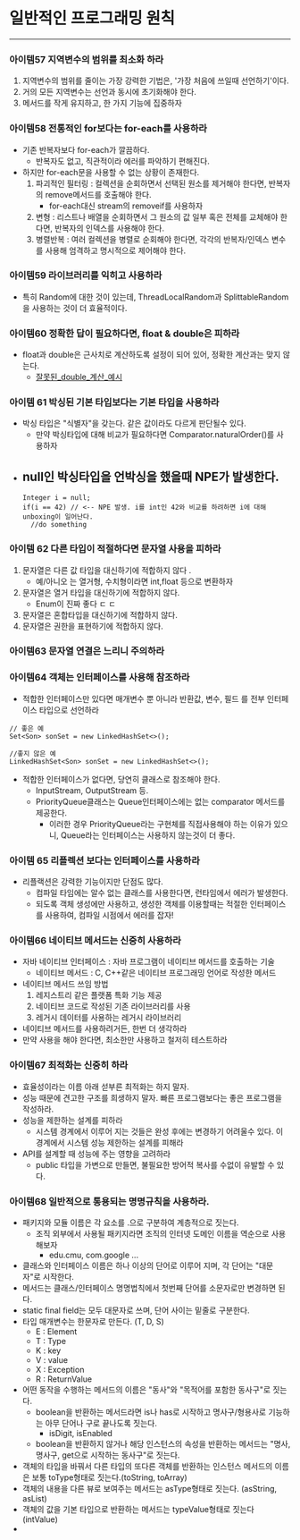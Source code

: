 # 일반적인 프로그래밍 원칙 

---
### 아이템57 지역변수의 범위를  최소화 하라 
1. 지역변수의 범위를 줄이는 가장 강력한 기법은, '가장 처음에 쓰일때 선언하기'이다.
2. 거의 모든 지역변수는 선언과 동시에 초기화해야 한다. 
3. 메서드를 작게 유지하고, 한 가지 기능에 집중하자 

### 아이템58 전통적인 for보다는 for-each를 사용하라 
- 기존 반복자보다 for-each가 깔끔하다.
  - 반복자도 없고, 직관적이라 에러를 파악하기 편해진다. 
- 하지만 for-each문을 사용할 수 없는 상황이 존재한다. 
  1. 파괴적인 필터링 : 컬렉션을 순회하면서 선택된 원소를 제거해야 한다면, 반복자의 remove메서드를 호출해야 한다. 
     - for-each대신 stream의 removeif를 사용하자 
  2. 변형 : 리스트나 배열을 순회하면서 그 원소의 값 일부 혹은 전체를 교체해야 한다면, 반복자의 인덱스를 사용해야 한다. 
  3. 병렬반복 : 여러 컬렉션을 병렬로 순회해야 한다면, 각각의 반복자/인덱스 변수를 사용해 엄격하고 명시적으로 제어해야 한다. 

### 아이템59 라이브러리를 익히고 사용하라
- 특히 Random에 대한 것이 있는데, ThreadLocalRandom과 SplittableRandom을 사용하는 것이 더 효율적이다. 

### 아이템60 정확한 답이 필요하다면, float & double은 피하라 
- float과 double은 근사치로 계산하도록 설정이 되어 있어, 정확한 계산과는 맞지 않는다. 
  - [잘못된_double_계산_예시](https://github.com/jhsong2580/Reading/blob/master/effectivejava/src/test/java/ch09/Example.java)


### 아이템 61 박싱된 기본 타입보다는 기본 타입을 사용하라 
- 박싱 타입은 "식별자"을 갖는다. 같은 값이라도 다르게 판단될수 있다.
  - 만약 박싱타입에 대해 비교가 필요하다면 Comparator.naturalOrder()를 사용하자 
- null인 박싱타입을 언박싱을 했을때 NPE가 발생한다. 
  - 
  ```
  Integer i = null;
  if(i == 42) // <-- NPE 발생. i를 int인 42와 비교를 하려하면 i에 대해 unboxing이 일어난다. 
    //do something
  ```
  

### 아이템 62 다른 타입이 적절하다면 문자열 사용을 피하라
1. 문자열은 다른 값 타입을 대신하기에 적합하지 않다 .
   - 예/아니오 는 열거형, 수치형이라면 int,float 등으로 변환하자 
2. 문자열은 열거 타입을 대신하기에 적합하지 않다. 
   - Enum이 진짜 좋다 ㄷ ㄷ 
3. 문자열은 혼합타입을 대신하기에 적합하지 않다. 
4. 문자열은 권한을 표현하기에 적합하지 않다. 

### 아이템63 문자열 연결은 느리니 주의하라 

### 아이템64 객체는 인터페이스를 사용해 참조하라 
- 적합한 인터페이스만 있다면 매개변수 뿐 아니라 반환값, 변수, 필드 를 전부 인터페이스 타입으로 선언하라 
```
// 좋은 예
Set<Son> sonSet = new LinkedHashSet<>();

//좋지 않은 예
LinkedHashSet<Son> sonSet = new LinkedHashSet<>();
```
- 적합한 인터페이스가 없다면, 당연히 클래스로 참조해야 한다. 
  - InputStream, OutputStream 등.
  - PriorityQueue클래스는 Queue인터페이스에는 없는 comparator 메서드를 제공한다. 
    - 이러한 경우 PriorityQueue라는 구현체를 직접사용해야 하는 이유가 있으니, Queue라는 인터페이스는 사용하지 않는것이 더 좋다. 

### 아이템 65 리플렉션 보다는 인터페이스를 사용하라
- 리플랙션은 강력한 기능이지만 단점도 많다.
  - 컴파일 타임에는 알수 없는 클래스를 사용한다면, 런타임에서 에러가 발생한다. 
  - 되도록 객체 생성에만 사용하고, 생성한 객체를 이용할때는 적절한 인터페이스를 사용하여, 컴파일 시점에서 에러를 잡자!

### 아이템66 네이티브 메서드는 신중히 사용하라 
- 자바 네이티브 인터페이스 : 자바 프로그램이 네이티브 메서드를 호출하는 기술 
  - 네이티브 메서드 : C, C++같은 네이티브 프로그래밍 언어로 작성한 메서드
- 네이티브 메서드 쓰임 방법
  1. 레지스트리 같은 플랫폼 특화 기능 제공 
  2. 네이티브 코드로 작성된 기존 라이브러리를 사용
  3. 레거시 데이터를 사용하는 레거시 라이브러리 
- 네이티브 메서드를 사용하려거든, 한번 더 생각하라
- 만약 사용을 해야 한다면, 최소한만 사용하고 철저히 테스트하라

### 아이템67 최적화는 신중히 하라 
- 효율성이라는 이름 아래 섣부른 최적화는 하지 말자. 
- 성능 때문에 견고한 구조를 희생하지 말자. 빠른 프로그램보다는 좋은 프로그램을 작성하라.
- 성능을 제한하는 설계를 피하라 
  - 시스템 경계에서 이루어 지는 것들은 완성 후에는 변경하기 어려울수 있다. 이 경계에서 시스템 성능 제한하는 설계를 피해라 
- API를 설계할 때 성능에 주는 영향을 고려하라 
  - public 타입을 가변으로 만들면, 불필요한 방어적 복사를 수없이 유발할 수 있다.


### 아이템68 일반적으로 통용되는 명명규칙을 사용하라. 
- 패키지와 모듈 이름은 각 요소를 .으로 구분하여 계층적으로 짓는다. 
  - 조직 외부에서 사용될 패키지라면 조직의 인터넷 도메인 이름을 역순으로 사용해보자 
    - edu.cmu, com.google ...
- 클래스와 인터페이스 이름은 하나 이상의 단어로 이루어 지며, 각 단어는 "대문자"로 시작한다. 
- 메서드는 클래스/인터페이스 명명법칙에서 첫번째 단어를 소문자로만 변경하면 된다. 
- static final field는 모두 대문자로 쓰며, 단어 사이는 밑줄로 구분한다.
- 타입 매개변수는 한문자로 만든다. (T, D, S)
  - E : Element
  - T : Type 
  - K : key
  - V : value 
  - X : Exception 
  - R : ReturnValue
- 어떤 동작을 수행하는 메서드의 이름은 "동사"와 "목적어를 포함한 동사구"로 짓는다. 
  - boolean을 반환하는 메서드라면 is나 has로 시작하고 명사구/형용사로 기능하는 아무 단어나 구로 끝나도록 짓는다. 
    - isDigit, isEnabled
  - boolean을 반환하지 않거나 해당 인스턴스의 속성을 반환하는 메서드는 "명사, 명사구, get으로 시작하는 동사구"로 짓는다. 
- 객체의 타입을 바꿔서 다른 타입의 또다른 객체를 반환하는 인스턴스 메서드의 이름은 보통 toType형태로 짓는다.(toString, toArray)
- 객체의 내용을 다른 뷰로 보여주는 메서드는 asType형태로 짓는다. (asString, asList)
- 객체의 값을 기본 타입으로 반환하는 메서드는 typeValue형태로 짓는다 (intValue)
- 
